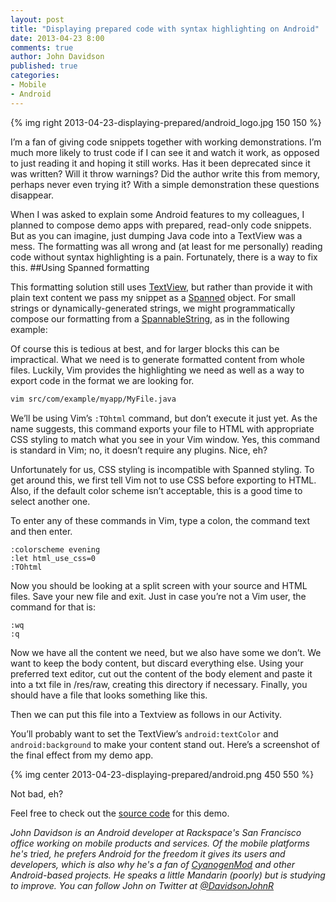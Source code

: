 ```yaml
---
layout: post
title: "Displaying prepared code with syntax highlighting on Android"
date: 2013-04-23 8:00
comments: true
author: John Davidson
published: true
categories: 
- Mobile
- Android
---
```

{% img right 2013-04-23-displaying-prepared/android_logo.jpg 150 150 %}

I’m a fan of giving code snippets together with working demonstrations. I’m much more likely to trust code if I can see it and watch it work, as opposed to just reading it and hoping it still works. Has it been deprecated since it was written? Will it throw warnings? Did the author write this from memory, perhaps never even trying it? With a simple demonstration these questions disappear.

When I was asked to explain some Android features to my colleagues, I planned to compose demo apps with prepared, read-only code snippets. But as you can imagine, just dumping Java code into a TextView was a mess. The formatting was all wrong and (at least for me personally) reading code without syntax highlighting is a pain. Fortunately, there is a way to fix this.<!--More-->
##Using Spanned formatting

This formatting solution still uses [TextView](http://developer.android.com/reference/android/widget/TextView.html), but rather than provide it with plain text content we pass my snippet as a [Spanned](http://developer.android.com/reference/android/text/Spanned.html) object. For small strings or dynamically-generated strings, we might programmatically compose our formatting from a [SpannableString](http://developer.android.com/reference/android/text/SpannableString.html), as in the following example:

<script src="https://gist.github.com/marcab/8fcd2df7f106b97c8071.js"></script>

Of course this is tedious at best, and for larger blocks this can be impractical. What we need is to generate formatted content from whole files. Luckily, Vim provides the highlighting we need as well as a way to export code in the format we are looking for.

```bash
vim src/com/example/myapp/MyFile.java
```

We’ll be using Vim’s `:TOhtml` command, but don’t execute it just yet. As the name suggests, this command exports your file to HTML with appropriate CSS styling to match what you see in your Vim window. Yes, this command is standard in Vim; no, it doesn’t require any plugins. Nice, eh?

Unfortunately for us, CSS styling is incompatible with Spanned styling. To get around this, we first tell Vim not to use CSS before exporting to HTML. Also, if the default color scheme isn’t acceptable, this is a good time to select another one.

To enter any of these commands in Vim, type a colon, the command text and then enter.

```
:colorscheme evening
:let html_use_css=0
:TOhtml
```

Now you should be looking at a split screen with your source and HTML files. Save your new file and exit. Just in case you’re not a Vim user, the command for that is:

```
:wq
:q
```

Now we have all the content we need, but we also have some we don’t. We want to keep the body content, but discard everything else. Using your preferred text editor, cut out the content of the body element and paste it into a txt file in /res/raw, creating this directory if necessary. Finally, you should have a file that looks something like this.

<script src="https://gist.github.com/marcab/145bad7283b82738e1ea.js" type="text/javascript"></script>

Then we can put this file into a Textview as follows in our Activity.

<script src="https://gist.github.com/marcab/4e729bd8e675e650d167.js" type="text/javascript"></script>

You’ll probably want to set the TextView’s `android:textColor` and `android:background` to make your content stand out. Here’s a screenshot of the final effect from my demo app.

{% img center 2013-04-23-displaying-prepared/android.png 450 550 %}

Not bad, eh?

Feel free to check out the [source code](https://github.com/marcab/list-accounts) for this demo.

_John Davidson is an Android developer at Rackspace's San Francisco office working on mobile products and services.  Of the mobile platforms he's tried, he prefers Android for the freedom it gives its users and developers, which is also why he's a fan of [CyanogenMod](http://www.cyanogenmod.org/) and other Android-based projects.  He speaks a little Mandarin (poorly) but is studying to improve.  You can follow John on Twitter at [@DavidsonJohnR](http://twitter.com/DavidsonJohnR)_
